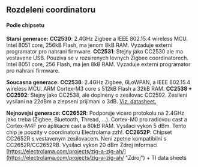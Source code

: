## Rozdeleni coordinatoru
#### Podle chipsetu
**Starsi generace:**
**CC2530**: 2.4GHz Zigbee a IEEE 802.15.4 wireless MCU. Intel 8051 core, 256kB Flash, ma jenom 8kB RAM. Vyzaduje externi programator pro nahrani firmware.
**CC2531**: Stejny jako CC2530 ale ma vestavene USB. Pouziva se v rozsirenych levnych Zigbee coordinatorech. Intel 8051 core, 256 Flash, ma jen 8kB RAM. Vyzaduje externi programator pro nahrani firmware.

**Soucasna generace:**
**CC2538**: 2.4GHz Zigbee, 6LoWPAN, a IEEE 802.15.4 wireless MCU. ARM Cortex-M3 core s 512kB Flash a 32kB RAM.
**CC2538 + CC2592**: Stejny jako CC2538, ale doplneny o zesilovac CC2592. Zesileni vysilani na 22dBm a zlepseni prijimani o 3dB. [Viz. datasheet.](https://www.ti.com/lit/ds/symlink/cc2592.pdf?ts=1610831220971 "Viz. data sheet.")

**Nejnovejsi generace:**
**CC2652R**: Podporuje vicero protokolu na 2.4GHz jako treba (Zigbee, Bluetooth, Thread, ...). Cortex-M0 pro radiovou cast a Cortex-M4F pro aplikacni cast a 80kB RAM. Vysilaci vykon 5 dBm.  Tento chip je pouzity v coordinatoru Electrolama zzh!.
**CC2652P**: Chipset CC2652R s vestavenym zesilovacem. Neni zpetne kompatibilni s CC2652R/CC2652RB. Vysilaci vykon 20 dBm
Zdroj informaci [https://electrolama.com/projects/zig-a-zig-ah/](https://electrolama.com/projects/zig-a-zig-ah/ "Zdroj") + TI data sheets
